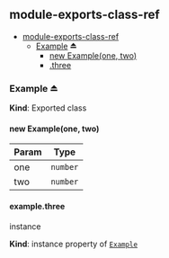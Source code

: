 <a name="module_module-exports-class-ref"></a>

## module-exports-class-ref

* [module-exports-class-ref](#module_module-exports-class-ref)
    * [Example](#exp_module_module-exports-class-ref--Example) ⏏
        * [new Example(one, two)](#new_module_module-exports-class-ref--Example_new)
        * [.three](#module_module-exports-class-ref--Example+three)

<a name="exp_module_module-exports-class-ref--Example"></a>

### Example ⏏
**Kind**: Exported class  
<a name="new_module_module-exports-class-ref--Example_new"></a>

#### new Example(one, two)

| Param | Type |
| --- | --- |
| one | <code>number</code> | 
| two | <code>number</code> | 

<a name="module_module-exports-class-ref--Example+three"></a>

#### example.three
instance

**Kind**: instance property of [<code>Example</code>](#exp_module_module-exports-class-ref--Example)  
